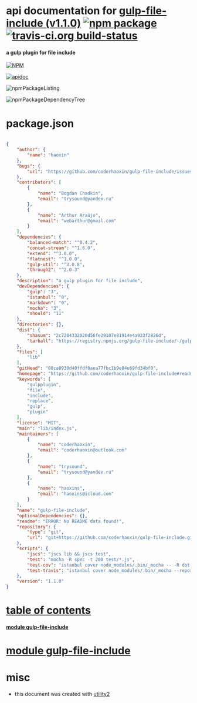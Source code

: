 # api documentation for  [gulp-file-include (v1.1.0)](https://github.com/coderhaoxin/gulp-file-include#readme)  [![npm package](https://img.shields.io/npm/v/npmdoc-gulp-file-include.svg?style=flat-square)](https://www.npmjs.org/package/npmdoc-gulp-file-include) [![travis-ci.org build-status](https://api.travis-ci.org/npmdoc/node-npmdoc-gulp-file-include.svg)](https://travis-ci.org/npmdoc/node-npmdoc-gulp-file-include)
#### a gulp plugin for file include

[![NPM](https://nodei.co/npm/gulp-file-include.png?downloads=true)](https://www.npmjs.com/package/gulp-file-include)

[![apidoc](https://npmdoc.github.io/node-npmdoc-gulp-file-include/build/screenCapture.buildNpmdoc.browser.%2Fhome%2Ftravis%2Fbuild%2Fnpmdoc%2Fnode-npmdoc-gulp-file-include%2Ftmp%2Fbuild%2Fapidoc.html.png)](https://npmdoc.github.io/node-npmdoc-gulp-file-include/build/apidoc.html)

![npmPackageListing](https://npmdoc.github.io/node-npmdoc-gulp-file-include/build/screenCapture.npmPackageListing.svg)

![npmPackageDependencyTree](https://npmdoc.github.io/node-npmdoc-gulp-file-include/build/screenCapture.npmPackageDependencyTree.svg)



# package.json

```json

{
    "author": {
        "name": "haoxin"
    },
    "bugs": {
        "url": "https://github.com/coderhaoxin/gulp-file-include/issues"
    },
    "contributors": [
        {
            "name": "Bogdan Chadkin",
            "email": "trysound@yandex.ru"
        },
        {
            "name": "Arthur Araújo",
            "email": "webarthur@gmail.com"
        }
    ],
    "dependencies": {
        "balanced-match": "^0.4.2",
        "concat-stream": "^1.6.0",
        "extend": "^3.0.0",
        "flatnest": "^1.0.0",
        "gulp-util": "^3.0.8",
        "through2": "^2.0.3"
    },
    "description": "a gulp plugin for file include",
    "devDependencies": {
        "gulp": "3",
        "istanbul": "0",
        "markdown": "0",
        "mocha": "3",
        "should": "11"
    },
    "directories": {},
    "dist": {
        "shasum": "2c7204332020d56fe29107e81914e4a923f2826d",
        "tarball": "https://registry.npmjs.org/gulp-file-include/-/gulp-file-include-1.1.0.tgz"
    },
    "files": [
        "lib"
    ],
    "gitHead": "08ca0930d40ffdf0aea77fbc1b9e84e69fd34bf0",
    "homepage": "https://github.com/coderhaoxin/gulp-file-include#readme",
    "keywords": [
        "gulpplugin",
        "file",
        "include",
        "replace",
        "gulp",
        "plugin"
    ],
    "license": "MIT",
    "main": "lib/index.js",
    "maintainers": [
        {
            "name": "coderhaoxin",
            "email": "coderhaoxin@outlook.com"
        },
        {
            "name": "trysound",
            "email": "trysound@yandex.ru"
        },
        {
            "name": "haoxins",
            "email": "haoxins@icloud.com"
        }
    ],
    "name": "gulp-file-include",
    "optionalDependencies": {},
    "readme": "ERROR: No README data found!",
    "repository": {
        "type": "git",
        "url": "git+https://github.com/coderhaoxin/gulp-file-include.git"
    },
    "scripts": {
        "jscs": "jscs lib && jscs test",
        "test": "mocha -R spec -t 200 test/*.js",
        "test-cov": "istanbul cover node_modules/.bin/_mocha -- -R dot -t 200 test/*.js",
        "test-travis": "istanbul cover node_modules/.bin/_mocha --report lcovonly -- -R dot -t 200 test/*.js"
    },
    "version": "1.1.0"
}
```



# <a name="apidoc.tableOfContents"></a>[table of contents](#apidoc.tableOfContents)

#### [module gulp-file-include](#apidoc.module.gulp-file-include)



# <a name="apidoc.module.gulp-file-include"></a>[module gulp-file-include](#apidoc.module.gulp-file-include)



# misc
- this document was created with [utility2](https://github.com/kaizhu256/node-utility2)
